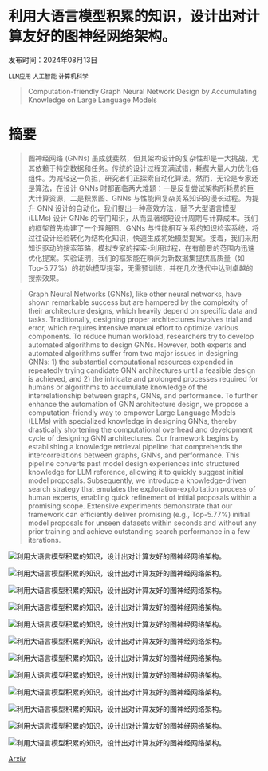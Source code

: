 # 利用大语言模型积累的知识，设计出对计算友好的图神经网络架构。

发布时间：2024年08月13日

`LLM应用` `人工智能` `计算机科学`

> Computation-friendly Graph Neural Network Design by Accumulating Knowledge on Large Language Models

# 摘要

> 图神经网络 (GNNs) 虽成就斐然，但其架构设计的复杂性却是一大挑战，尤其依赖于特定数据和任务。传统的设计过程充满试错，耗费大量人力优化各组件。为减轻这一负担，研究者们正探索自动化算法。然而，无论是专家还是算法，在设计 GNNs 时都面临两大难题：一是反复尝试架构所耗费的巨大计算资源，二是积累图、GNNs 与性能间复杂关系知识的漫长过程。为提升 GNN 设计的自动化，我们提出一种高效方法，赋予大型语言模型 (LLMs) 设计 GNNs 的专门知识，从而显著缩短设计周期与计算成本。我们的框架首先构建了一个理解图、GNNs 与性能相互关系的知识检索系统，将过往设计经验转化为结构化知识，快速生成初始模型提案。接着，我们采用知识驱动的搜索策略，模拟专家的探索-利用过程，在有前景的范围内迅速优化提案。实验证明，我们的框架能在瞬间为新数据集提供高质量（如 Top-5.77%）的初始模型提案，无需预训练，并在几次迭代中达到卓越的搜索效果。

> Graph Neural Networks (GNNs), like other neural networks, have shown remarkable success but are hampered by the complexity of their architecture designs, which heavily depend on specific data and tasks. Traditionally, designing proper architectures involves trial and error, which requires intensive manual effort to optimize various components. To reduce human workload, researchers try to develop automated algorithms to design GNNs. However, both experts and automated algorithms suffer from two major issues in designing GNNs: 1) the substantial computational resources expended in repeatedly trying candidate GNN architectures until a feasible design is achieved, and 2) the intricate and prolonged processes required for humans or algorithms to accumulate knowledge of the interrelationship between graphs, GNNs, and performance.
  To further enhance the automation of GNN architecture design, we propose a computation-friendly way to empower Large Language Models (LLMs) with specialized knowledge in designing GNNs, thereby drastically shortening the computational overhead and development cycle of designing GNN architectures. Our framework begins by establishing a knowledge retrieval pipeline that comprehends the intercorrelations between graphs, GNNs, and performance. This pipeline converts past model design experiences into structured knowledge for LLM reference, allowing it to quickly suggest initial model proposals. Subsequently, we introduce a knowledge-driven search strategy that emulates the exploration-exploitation process of human experts, enabling quick refinement of initial proposals within a promising scope. Extensive experiments demonstrate that our framework can efficiently deliver promising (e.g., Top-5.77%) initial model proposals for unseen datasets within seconds and without any prior training and achieve outstanding search performance in a few iterations.

![利用大语言模型积累的知识，设计出对计算友好的图神经网络架构。](../../../paper_images/2408.06717/x1.png)

![利用大语言模型积累的知识，设计出对计算友好的图神经网络架构。](../../../paper_images/2408.06717/x2.png)

![利用大语言模型积累的知识，设计出对计算友好的图神经网络架构。](../../../paper_images/2408.06717/x3.png)

![利用大语言模型积累的知识，设计出对计算友好的图神经网络架构。](../../../paper_images/2408.06717/x4.png)

![利用大语言模型积累的知识，设计出对计算友好的图神经网络架构。](../../../paper_images/2408.06717/x5.png)

![利用大语言模型积累的知识，设计出对计算友好的图神经网络架构。](../../../paper_images/2408.06717/x6.png)

![利用大语言模型积累的知识，设计出对计算友好的图神经网络架构。](../../../paper_images/2408.06717/x7.png)

![利用大语言模型积累的知识，设计出对计算友好的图神经网络架构。](../../../paper_images/2408.06717/x8.png)

![利用大语言模型积累的知识，设计出对计算友好的图神经网络架构。](../../../paper_images/2408.06717/x9.png)

![利用大语言模型积累的知识，设计出对计算友好的图神经网络架构。](../../../paper_images/2408.06717/x10.png)

![利用大语言模型积累的知识，设计出对计算友好的图神经网络架构。](../../../paper_images/2408.06717/x11.png)

![利用大语言模型积累的知识，设计出对计算友好的图神经网络架构。](../../../paper_images/2408.06717/x12.png)

[Arxiv](https://arxiv.org/abs/2408.06717)